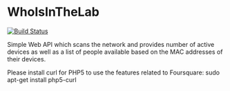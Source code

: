 WhoIsInTheLab
=============

[![Build Status](https://travis-ci.org/ironsteel/WhoIsInTheLab.svg)](https://travis-ci.org/ironsteel/WhoIsInTheLab)

Simple Web API which scans the network and provides number of active devices as well as a list of people available based on the MAC addresses of their devices.


Please install curl for PHP5 to use the features related to Foursquare:
sudo apt-get install php5-curl


